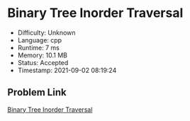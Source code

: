 # Binary Tree Inorder Traversal

- Difficulty: Unknown
- Language: cpp
- Runtime: 7 ms
- Memory: 10.1 MB
- Status: Accepted
- Timestamp: 2021-09-02 08:19:24

## Problem Link
[Binary Tree Inorder Traversal](https://leetcode.com/problems/binary-tree-inorder-traversal)

